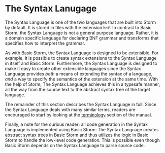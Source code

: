 The Syntax Lanugage
===================

The Syntax Language is one of the two languages that are built into Storm by default. It is stored
in files with the extension `bnf`. In contrast to Basic Storm, the Syntax Language is not a general
purpose language. Rather, it is a domain specific language for declaring BNF grammar and transforms
that specifies how to interpret the grammar.

As with Basic Storm, the Syntax Language is designed to be extensible. For example, it is possible
to create syntax extensions to the Syntax Language in itself and Basic Storm. Furthermore, the
Syntax Language is designed to make it easy to create other extensible languages since the Syntax
Language provides *both* a means of extending the syntax of a language, *and* a way to specify the
semantics of the extension at the same time. With the help of Storm, The Syntax Language achieves
this in a typesafe manner, all the way from the source text to the abstract syntax tree of the
target language.


The remainder of this section describes the Syntax Language in full. Since the Syntax Language deals
with many similar terms, readers are encouraged to start by looking at the
[terminology](md:Terminology) section of the manual.


Finally, a note for the curious reader: all code generation in the Syntax Language is implemented
using Basic Storm: The Syntax Language creates abstract syntax trees in Basic Storm and thus
utilizes the logic in Basic Storm to handle the low-level code generation. This is possible even
though Basic Storm depends on the Syntax Language to parse source code.
